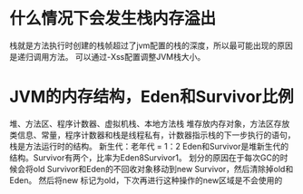 # 什么情况下会发生栈内存溢出
栈就是方法执行时创建的栈帧超过了jvm配置的栈的深度，所以最可能出现的原因是递归调用方法。
可以通过-Xss配置调整JVM栈大小。

# JVM的内存结构，Eden和Survivor比例
堆、方法区、程序计数器、虚拟机栈、本地方法栈
堆存放内存对象，方法区存放类信息、常量，程序计数器和栈是线程私有，计数器指示栈的下一步执行的语句，栈是方法运行时的结构。
新生代：老年代 = 1：2
Eden和Survivor是堆新生代的结构。Survivor有两个，比率为Eden8Survivor1。
划分的原因在于每次GC的时候会将old Survivor和Eden的不回收对象移动到new Survivor，然后清除掉old和Eden。
然后将new 标记为old，下次再进行这种操作的new区域是不会使用的
